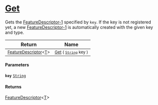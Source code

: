 # [Get](./FeatureDescriptor--Get.md)

Gets the [FeatureDescriptor-1](../../../../../docs/md/SigStat/Common/FeatureDescriptor-1.md) specified by `key`.  If the key is not registered yet, a new [FeatureDescriptor-1](../../../../../docs/md/SigStat/Common/FeatureDescriptor-1.md) is automatically created with the given key and type.

| Return | Name | 
| --- | --- | 
| <sub>[FeatureDescriptor](./../FeatureDescriptor-1.md)\<[T](./FeatureDescriptor--Get.md)></sub> | <sub>[Get](./FeatureDescriptor--Get.md) ( [`String`](https://docs.microsoft.com/en-us/dotnet/api/System.String) key )</sub> | 


#### Parameters
**`key`**  [`String`](https://docs.microsoft.com/en-us/dotnet/api/System.String)<br>
#### Returns
[FeatureDescriptor](./../FeatureDescriptor-1.md)\<[T](./FeatureDescriptor--Get.md)><br>
